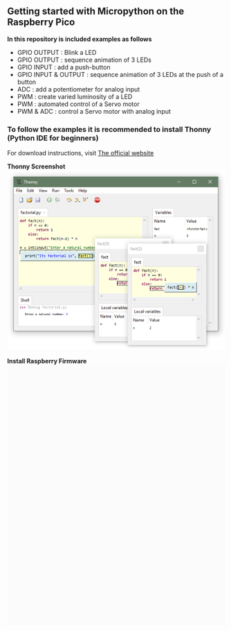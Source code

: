 ## Getting started with Micropython on the Raspberry Pico
__In this repository is included examples as follows__ <br/>
- GPIO OUTPUT : Blink a LED
- GPIO OUTPUT : sequence animation of 3 LEDs
- GPIO INPUT : add a push-button
- GPIO INPUT & OUTPUT : sequence animation of 3 LEDs at the push of a button
- ADC : add a potentiometer for analog input
- PWM : create varied luminosity of a LED
- PWM : automated control of a Servo motor
- PWM & ADC : control a Servo motor with analog input

### To follow the examples it is recommended to install Thonny (Python IDE for beginners)

For download instructions, visit [The official website](https://thonny.org "Official Thonny Website") <br />

__Thonny Screenshot__
![Thonny-preview](thonny.png)


__Install Raspberry Firmware__
![install-firmware](install-firmware.webp)
